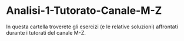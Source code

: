 # Analisi-1-Tutorato-Canale-M-Z
In questa cartella troverete gli esercizi (e le relative soluzioni) affrontati durante i tutorati del canale M-Z.
